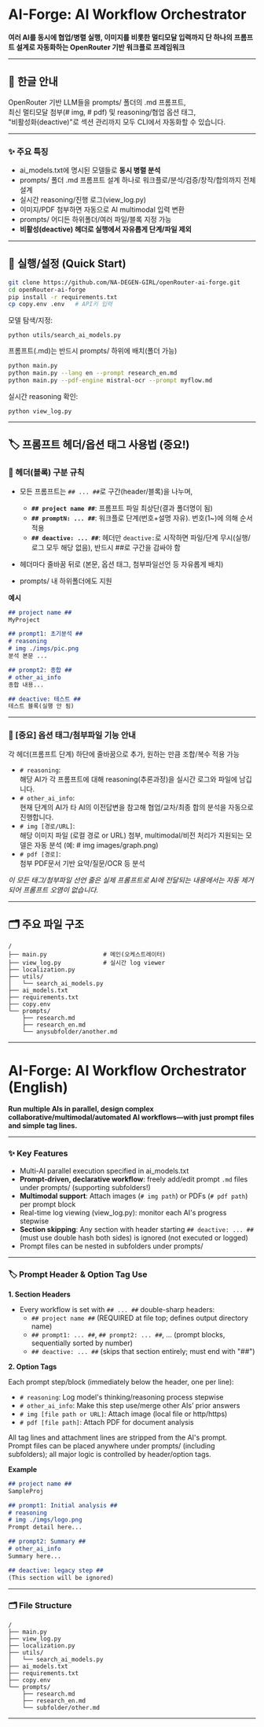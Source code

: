 # AI-Forge: AI Workflow Orchestrator

**여러 AI를 동시에 협업/병렬 실행, 이미지를 비롯한 멀티모달 입력까지 단 하나의 프롬프트 설계로 자동화하는 OpenRouter 기반 워크플로 프레임워크**

---

## 🧠 한글 안내

OpenRouter 기반 LLM들을 prompts/ 폴더의 .md 프롬프트,  
최신 멀티모달 첨부(# img, # pdf) 및 reasoning/협업 옵션 태그,  
"비활성화(deactive)"로 섹션 관리까지 모두 CLI에서 자동화할 수 있습니다.

---

### ✨ 주요 특징

- ai_models.txt에 명시된 모델들로 **동시 병렬 분석**
- prompts/ 폴더 .md 프롬프트 설계 하나로 워크플로/분석/검증/창작/합의까지 전체 설계
- 실시간 reasoning/진행 로그(view_log.py)
- 이미지/PDF 첨부하면 자동으로 AI multimodal 입력 변환
- prompts/ 어디든 하위폴더/여러 파일/블록 지정 가능
- **비활성(deactive) 헤더로 실행에서 자유롭게 단계/파일 제외**

---

## 🚀 실행/설정 (Quick Start)

```bash
git clone https://github.com/NA-DEGEN-GIRL/openRouter-ai-forge.git
cd openRouter-ai-forge
pip install -r requirements.txt
cp copy.env .env   # API키 입력
```
모델 탐색/지정:  
```
python utils/search_ai_models.py
```

프롬프트(.md)는 반드시 prompts/ 하위에 배치(폴더 가능)  
```bash
python main.py
python main.py --lang en --prompt research_en.md
python main.py --pdf-engine mistral-ocr --prompt myflow.md
```

실시간 reasoning 확인:
```
python view_log.py
```

---

## 🏷️ 프롬프트 헤더/옵션 태그 사용법 (중요!)

### 📌 헤더(블록) 구분 규칙

- 모든 프롬프트는 `## ... ##`로 구간(header/블록)을 나누며,  
   - **`## project name ##`**: 프롬프트 파일 최상단(결과 폴더명이 됨)
   - **`## promptN: ... ##`**: 워크플로 단계(번호+설명 자유). 번호(1~)에 의해 순서 적용
   - **`## deactive: ... ##`**: 헤더만 `deactive:`로 시작하면 파일/단계 무시(실행/로그 모두 해당 없음), 반드시 ##로 구간을 감싸야 함

- 헤더마다 줄바꿈 뒤로 (본문, 옵션 태그, 첨부파일선언 등 자유롭게 배치)
- prompts/ 내 하위폴더에도 지원

**예시**
```markdown
## project name ##
MyProject

## prompt1: 초기분석 ##
# reasoning
# img ./imgs/pic.png
분석 본문 ...

## prompt2: 종합 ##
# other_ai_info
종합 내용...

## deactive: 테스트 ##
테스트 블록(실행 안 됨)
```

---

### 📌 [중요] 옵션 태그/첨부파일 기능 안내

각 헤더(프롬프트 단계) 하단에 줄바꿈으로 추가, 원하는 만큼 조합/복수 적용 가능

- `# reasoning`:  
  해당 AI가 각 프롬프트에 대해 reasoning(추론과정)을 실시간 로그와 파일에 남깁니다.
- `# other_ai_info`:  
  현재 단계의 AI가 타 AI의 이전답변을 참고해 협업/교차/최종 합의 분석을 자동으로 진행합니다.
- `# img [경로/URL]`:  
  해당 이미지 파일 (로컬 경로 or URL) 첨부, multimodal/비전 처리가 지원되는 모델은 자동 분석 (예: # img images/graph.png)
- `# pdf [경로]`:  
  첨부 PDF문서 기반 요약/질문/OCR 등 분석

*이 모든 태그/첨부파일 선언 줄은 실제 프롬프트로 AI에 전달되는 내용에서는 자동 제거되어 프롬프트 오염이 없습니다.*

---

## 🗂️ 주요 파일 구조

```
/
├── main.py                # 메인(오케스트레이터)
├── view_log.py            # 실시간 log viewer
├── localization.py        
├── utils/
│   └── search_ai_models.py
├── ai_models.txt          
├── requirements.txt
├── copy.env
└── prompts/
    ├── research.md     
    ├── research_en.md  
    └── anysubfolder/another.md
```

---

# AI-Forge: AI Workflow Orchestrator (English)

**Run multiple AIs in parallel, design complex collaborative/multimodal/automated AI workflows—with just prompt files and simple tag lines.**

---

### ✨ Key Features

- Multi-AI parallel execution specified in ai_models.txt
- **Prompt-driven, declarative workflow**: freely add/edit prompt `.md` files under prompts/ (supporting subfolders!)
- **Multimodal support**: Attach images (`# img path`) or PDFs (`# pdf path`) per prompt block
- Real-time log viewing (view_log.py): monitor each AI's progress stepwise
- **Section skipping**: Any section with header starting `## deactive: ... ##` (must use double hash both sides) is ignored (not executed or logged)
- Prompt files can be nested in subfolders under prompts/

---

### 🏷️ Prompt Header & Option Tag Use

**1. Section Headers**

- Every workflow is set with `## ... ##` double-sharp headers:
    - `## project name ##` (REQUIRED at file top; defines output directory name)
    - `## prompt1: ... ##`, `## prompt2: ... ##`, ... (prompt blocks, sequentially sorted by number)
    - `## deactive: ... ##` (skips that section entirely; must end with "##")

**2. Option Tags**

Each prompt step/block (immediately below the header, one per line):

- `# reasoning`: Log model's thinking/reasoning process stepwise
- `# other_ai_info`: Make this step use/merge other AIs’ prior answers
- `# img [file path or URL]`: Attach image (local file or http/https)
- `# pdf [file path]`: Attach PDF for document analysis

All tag lines and attachment lines are stripped from the AI's prompt.  
Prompt files can be placed anywhere under prompts/ (including subfolders); all major logic is controlled by header/option tags.

**Example**
```markdown
## project name ##
SampleProj

## prompt1: Initial analysis ##
# reasoning
# img ./imgs/logo.png
Prompt detail here...

## prompt2: Summary ##
# other_ai_info
Summary here...

## deactive: legacy step ##
(This section will be ignored)
```

---

### 🗂️ File Structure

```
/
├── main.py
├── view_log.py
├── localization.py
├── utils/
│   └── search_ai_models.py
├── ai_models.txt
├── requirements.txt
├── copy.env
└── prompts/
    ├── research.md
    ├── research_en.md
    └── subfolder/other.md
```
---